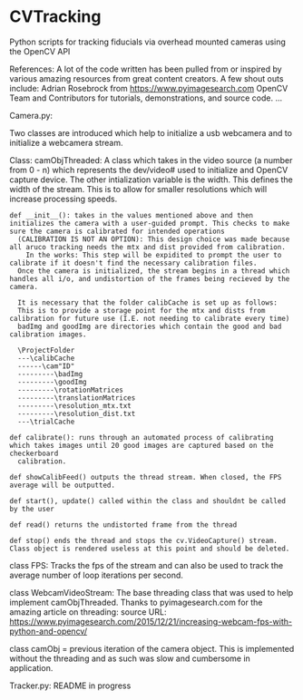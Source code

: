# CVTracking
Python scripts for tracking fiducials via overhead mounted cameras using the OpenCV API

References: 
  A lot of the code written has been pulled from or inspired by various amazing resources from great content creators. 
  A few shout outs include:
    Adrian Rosebrock from https://www.pyimagesearch.com
    OpenCV Team and Contributors for tutorials, demonstrations, and source code.
    ...
    
Camera.py:

  Two classes are introduced which help to initialize a usb webcamera and to initialize a webcamera stream. 
  
  Class: camObjThreaded:
    A class which takes in the video source (a number from 0 - n) which represents the dev/video# used to initialize and OpenCV capture device.
    The other intialization variable is the width. This defines the width of the stream. This is to allow for smaller resolutions which will increase processing speeds.

    def __init__(): takes in the values mentioned above and then initializes the camera with a user-guided prompt. This checks to make sure the camera is calibrated for intended operations
      (CALIBRATION IS NOT AN OPTION): This design choice was made because all aruco tracking needs the mtx and dist provided from calibration. 
        In the works: This step will be expidited to prompt the user to calibrate if it doesn't find the necessary calibration files.
      Once the camera is initialized, the stream begins in a thread which handles all i/o, and undistortion of the frames being recieved by the camera.

      It is necessary that the folder calibCache is set up as follows:
      This is to provide a storage point for the mtx and dists from calibration for future use (I.E. not needing to calibrate every time)
      badImg and goodImg are directories which contain the good and bad calibration images.

      \ProjectFolder
      ---\calibCache
      ------\cam"ID"
      ---------\badImg
      ---------\goodImg
      ---------\rotationMatrices
      ---------\translationMatrices
      ---------\resolution_mtx.txt
      ---------\resolution_dist.txt
      ---\trialCache

    def calibrate(): runs through an automated process of calibrating which takes images until 20 good images are captured based on the checkerboard
      calibration.

    def showCalibFeed() outputs the thread stream. When closed, the FPS average will be outputted.

    def start(), update() called within the class and shouldnt be called by the user

    def read() returns the undistorted frame from the thread

    def stop() ends the thread and stops the cv.VideoCapture() stream. Class object is rendered useless at this point and should be deleted.

  class FPS:
    Tracks the fps of the stream and can also be used to track the average number of loop iterations per second.
    
  class WebcamVideoStream:
    The base threading class that was used to help implement camObjThreaded. Thanks to pyimagesearch.com for the amazing article on threading:
      source URL: https://www.pyimagesearch.com/2015/12/21/increasing-webcam-fps-with-python-and-opencv/
  
  class camObj = previous iteration of the camera object. This is implemented without the threading and as such was slow and cumbersome in application.
  
Tracker.py:
  README in progress
  
  
